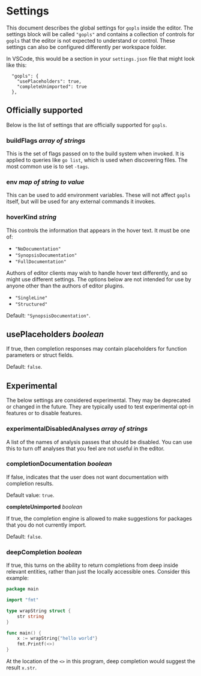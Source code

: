 # Settings

<!--TODO: Generate this file from the documentation in golang/org/x/tools/internal/lsp/source/options.go.-->

This document describes the global settings for `gopls` inside the editor. The settings block will be called `"gopls"` and contains a collection of controls for `gopls` that the editor is not expected to understand or control. These settings can also be configured differently per workspace folder.

In VSCode, this would be a section in your `settings.json` file that might look like this:

```json5
  "gopls": {
    "usePlaceholders": true,
    "completeUnimported": true
  },
```

## Officially supported

Below is the list of settings that are officially supported for `gopls`.

### **buildFlags** *array of strings*

This is the set of flags passed on to the build system when invoked. It is applied to queries like `go list`, which is used when discovering files. The most common use is to set `-tags`.

### **env** *map of string to value*

This can be used to add environment variables. These will not affect `gopls` itself, but will be used for any external commands it invokes.

### **hoverKind** *string*

This controls the information that appears in the hover text.
It must be one of:
* `"NoDocumentation"`
* `"SynopsisDocumentation"`
* `"FullDocumentation"`

Authors of editor clients may wish to handle hover text differently, and so might use different settings. The options below are not intended for use by anyone other than the authors of editor plugins.

* `"SingleLine"`
* `"Structured"`

Default: `"SynopsisDocumentation"`.

## **usePlaceholders** *boolean*

If true, then completion responses may contain placeholders for function parameters or struct fields.

Default: `false`.

## Experimental

The below settings are considered experimental. They may be deprecated or changed in the future. They are typically used to test experimental opt-in features or to disable features.

### **experimentalDisabledAnalyses** *array of strings*

A list of the names of analysis passes that should be disabled. You can use this to turn off analyses that you feel are not useful in the editor.

### **completionDocumentation** *boolean*

If false, indicates that the user does not want documentation with completion results.

Default value: `true`.

**completeUnimported** *boolean*

If true, the completion engine is allowed to make suggestions for packages that you do not currently import.

Default: `false`.

### **deepCompletion** *boolean*

If true, this turns on the ability to return completions from deep inside relevant entities, rather than just the locally accessible ones. Consider this example:

```go
package main

import "fmt"

type wrapString struct {
    str string
}

func main() {
    x := wrapString{"hello world"}
    fmt.Printf(<>)
}
```

At the location of the `<>` in this program, deep completion would suggest the result `x.str`.

